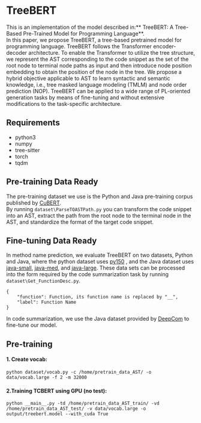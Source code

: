 # TreeBERT

This is an implementation of the model described in:** TreeBERT: A Tree-Based Pre-Trained Model for Programming Language**.   
In this paper, we propose TreeBERT, a tree-based pretrained model for programming language. TreeBERT follows the Transformer encoder-decoder architecture. To enable the Transformer to utilize the tree structure, we represent the AST corresponding to the code snippet as the set of the root node to terminal node paths as input and then introduce node position embedding to obtain the position of the node in the tree. We propose a hybrid objective applicable to AST to learn syntactic and semantic knowledge, i.e., tree masked language modeling (TMLM) and node order prediction (NOP). TreeBERT can be applied to a wide range of PL-oriented generation tasks by means of fine-tuning and without extensive modifications to the task-specific architecture.
## Requirements
* python3
* numpy
* tree-sitter
* torch
* tqdm

## Pre-training Data Ready
The pre-training dataset we use is the Python and Java pre-training corpus published by [CuBERT](https://github.com/google-research/google-research/tree/master/cubert).   
By running `dataset\ParseTOASTPath.py` you can transform the code snippet into an AST, extract the path from the root node to the terminal node in the AST, and standardize the format of the target code snippet.

## Fine-tuning Data Ready
In method name prediction, we evaluate TreeBERT on two datasets, Python and Java, where the python dataset uses [py150](https://www.sri.inf.ethz.ch/py150) , and the Java dataset uses [java-small](https://s3.amazonaws.com/code2seq/datasets/java-small.tar.gz), [java-med](https://s3.amazonaws.com/code2seq/datasets/java-med.tar.gz), and [java-large](https://s3.amazonaws.com/code2seq/datasets/java-large.tar.gz).
These data sets can be processed into the form required by the code summarization task by running `dataset\Get_FunctionDesc.py`.
```
{
    "function": Function, its function name is replaced by "__",
    "label": Function Name
}
```

In code summarization, we use the Java dataset provided by [DeepCom](https://github.com/xing-hu/DeepCom/blob/master/data.7z) to fine-tune our model.
## Pre-training
#### 1. Create vocab:
```
python dataset/vocab.py -c /home/pretrain_data_AST/ -o data/vocab.large -f 2 -m 32000
```
#### 2.Training TCBERT using GPU (no test):
```
python __main__.py -td /home/pretrain_data_AST_train/ -vd /home/pretrain_data_AST_test/ -v data/vocab.large -o output/treebert.model --with_cuda True
```
